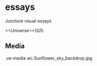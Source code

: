 # essays
Juncture visual essays


==Universe=={Q1}.

## Media

.ve-media wc:Sunflower_sky_backdrop.jpg